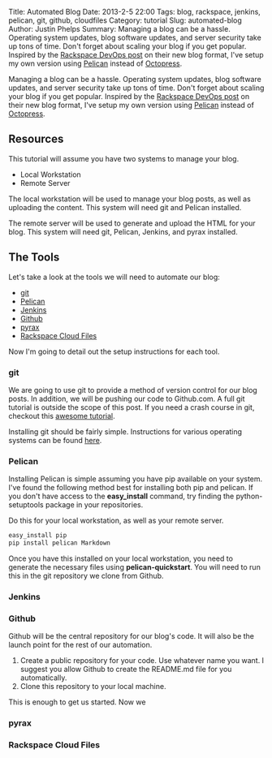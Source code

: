 Title: Automated Blog
Date: 2013-2-5 22:00
Tags: blog, rackspace, jenkins, pelican, git, github, cloudfiles
Category: tutorial
Slug: automated-blog
Author: Justin Phelps
Summary: Managing a blog can be a hassle. Operating system updates, blog software updates, and server security take up tons of time. Don't forget about scaling your blog if you get popular. Inspired by the [Rackspace DevOps post](http://devops.rackspace.com/the-new-devops-blog.html) on their new blog format, I've setup my own version using [Pelican](http://blog.getpelican.com/) instead of [Octopress](http://octopress.org/).

Managing a blog can be a hassle. Operating system updates, blog software updates, and server security take up tons of time. Don't forget about scaling your blog if you get popular. Inspired by the [Rackspace DevOps post](http://devops.rackspace.com/the-new-devops-blog.html) on their new blog format, I've setup my own version using [Pelican](http://blog.getpelican.com/) instead of [Octopress](http://octopress.org/).

## Resources

This tutorial will assume you have two systems to manage your blog.

 * Local Workstation
 * Remote Server

The local workstation will be used to manage your blog posts, as well as uploading the content. This system will need git and Pelican installed.

The remote server will be used to generate and upload the HTML for your blog. This system will need git, Pelican, Jenkins, and pyrax installed.

## The Tools

Let's take a look at the tools we will need to automate our blog:

 * [git](http://git-scm.com/)
 * [Pelican](http://blog.getpelican.com/)
 * [Jenkins](http://jenkins-ci.org/)
 * [Github](https://github.com/)
 * [pyrax](http://docs.rackspace.com/sdks/guide/content/python.html)
 * [Rackspace Cloud Files](http://www.rackspace.com/cloud/files/)

Now I'm going to detail out the setup instructions for each tool.

### git

We are going to use git to provide a method of version control for our blog posts. In addition, we will be pushing our code to Github.com. A full git tutorial is outside the scope of this post. If you need a crash course in git, checkout this [awesome tutorial](http://try.github.com/).

Installing git should be fairly simple. Instructions for various operating systems can be found [here](http://git-scm.com/downloads).

### Pelican

Installing Pelican is simple assuming you have pip available on your system. I've found the following method best for installing both pip and pelican. If you don't have access to the **easy_install** command, try finding the python-setuptools package in your repositories.

Do this for your local workstation, as well as your remote server.
```python
easy_install pip
pip install pelican Markdown
```

Once you have this installed on your local workstation, you need to generate the necessary files using **pelican-quickstart**. You will need to run this in the git repository we clone from Github.

### Jenkins
### Github

Github will be the central repository for our blog's code. It will also be the launch point for the rest of our automation.

1. Create a public repository for your code. Use whatever name you want. I suggest you allow Github to create the README.md file for you automatically.
1. Clone this repository to your local machine.

This is enough to get us started. Now we 

### pyrax
### Rackspace Cloud Files
